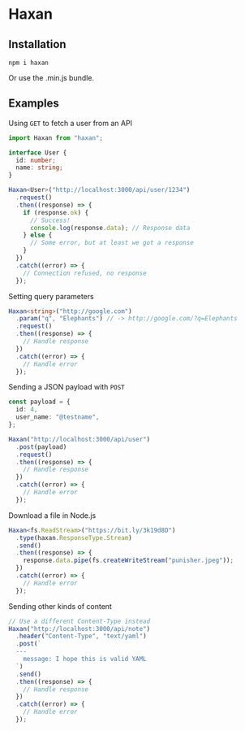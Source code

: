 # Haxan

## Installation

```
npm i haxan
```

Or use the .min.js bundle.

## Examples

Using `GET` to fetch a user from an API

```typescript
import Haxan from "haxan";

interface User {
  id: number;
  name: string;
}

Haxan<User>("http://localhost:3000/api/user/1234")
  .request()
  .then((response) => {
    if (response.ok) {
      // Success!
      console.log(response.data); // Response data
    } else {
      // Some error, but at least we got a response
    }
  })
  .catch((error) => {
    // Connection refused, no response
  });
```

Setting query parameters

```typescript
Haxan<string>("http://google.com")
  .param("q", "Elephants") // -> http://google.com/?q=Elephants
  .request()
  .then((response) => {
    // Handle response
  })
  .catch((error) => {
    // Handle error
  });
```

Sending a JSON payload with `POST`

```typescript
const payload = {
  id: 4,
  user_name: "@testname",
};

Haxan("http://localhost:3000/api/user")
  .post(payload)
  .request()
  .then((response) => {
    // Handle response
  })
  .catch((error) => {
    // Handle error
  });
```

Download a file in Node.js

```typescript
Haxan<fs.ReadStream>("https://bit.ly/3k19d8D")
  .type(haxan.ResponseType.Stream)
  .send()
  .then((response) => {
    response.data.pipe(fs.createWriteStream("punisher.jpeg"));
  })
  .catch((error) => {
    // Handle error
  });
```

Sending other kinds of content

```typescript
// Use a different Content-Type instead
Haxan("http://localhost:3000/api/note")
  .header("Content-Type", "text/yaml")
  .post(`
  ---
    message: I hope this is valid YAML
  `)
  .send()
  .then((response) => {
    // Handle response
  })
  .catch((error) => {
    // Handle error
  });
```
